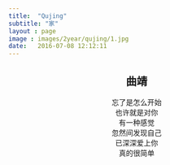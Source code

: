```yaml
---
title:  "Qujing"
subtitle: "家"
layout : page
image : images/2year/qujing/1.jpg
date:   2016-07-08 12:12:11
---
```

<section id="work" class="main style3 primary">
<div class="content">
		<header>
			<h2>曲靖</h2>
			<p>忘了是怎么开始<br>
				也许就是对你<br>
				有一种感觉<br>
				忽然间发现自己<br>
				已深深爱上你<br>
				真的很简单</p>
		</header>
		<div class="gallery">
			<article class="from-left">
				<a href="/images/2year/qujing/1.jpg" class="image fit"><img src="/images/2year/qujing/1.jpg" title="一张很神奇的合照" alt="" /></a>
			</article>
			<article class="from-right">
				<a href="/images/2year/qujing/2.jpg" class="image fit"><img src="/images/2year/qujing/2.jpg" title="妖娆的姿势" alt="" /></a>
			</article>
			<article class="from-left">
				<a href="/images/2year/qujing/3.jpg" class="image fit"><img src="/images/2year/qujing/3.jpg" title="蘑菇" alt="" /></a>
			</article>
			<article class="from-right">
				<a href="/images/2year/qujing/4.jpg" class="image fit"><img src="/images/2year/qujing/4.jpg" title="看不见我（为何那么萌）" alt="" /></a>
			</article>
			<article class="from-left">
				<a href="/images/2year/qujing/5.jpg" class="image fit"><img src="/images/2year/qujing/5.jpg" title="等我想想" alt="" /></a>
			</article>
			<article class="from-right">
				<a href="/images/2year/qujing/6.jpg" class="image fit"><img src="/images/2year/qujing/6.jpg" title="香" alt="" /></a>
			</article>
			<article class="from-left">
				<a href="/images/2year/qujing/7.jpg" class="image fit"><img src="/images/2year/qujing/7.jpg" title="神枪手" alt="" /></a>
			</article>
			<article class="from-right">
				<a href="/images/2year/qujing/8.jpg" class="image fit"><img src="/images/2year/qujing/8.jpg" title="好吃" alt="" /></a>
			</article>
			<article class="from-left">
				<a href="/images/2year/qujing/9.jpg" class="image fit"><img src="/images/2year/qujing/9.jpg" title="嘿嘿" alt="" /></a>
			</article>
			<article class="from-right">
				<a href="/images/2year/qujing/10.jpg" class="image fit"><img src="/images/2year/qujing/10.jpg" title="好奇girl" alt="" /></a>
			</article>
			<article class="from-left">
				<a href="/images/2year/qujing/11.jpg" class="image fit"><img src="/images/2year/qujing/11.jpg" title="展翅" alt="" /></a>
			</article>
			<article class="from-right">
				<a href="/images/2year/qujing/12.jpg" class="image fit"><img src="/images/2year/qujing/12.jpg" title="门内门外" alt="" /></a>
			</article>
			<article class="from-left">
				<a href="/images/2year/qujing/13.jpg" class="image fit"><img src="/images/2year/qujing/13.jpg" title="你是去找吃的么" alt="" /></a>
			</article>
			<article class="from-right">
				<a href="/images/2year/qujing/14.jpg" class="image fit"><img src="/images/2year/qujing/14.jpg" title="花" alt="" /></a>
			</article>
			<article class="from-left">
				<a href="/images/2year/qujing/15.jpg" class="image fit"><img src="/images/2year/qujing/15.jpg" title="带我走系列之曲靖" alt="" /></a>
			</article>
			<article class="from-right">
				<a href="/images/2year/qujing/16.jpg" class="image fit"><img src="/images/2year/qujing/16.jpg" title="再看我" alt="" /></a>
			</article>
		</div>
</div>
</section>